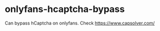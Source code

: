 # onlyfans-hcaptcha-bypass
Can bypass hCaptcha on onlyfans. Check https://www.capsolver.com/ 












































                                                                                                                                                
